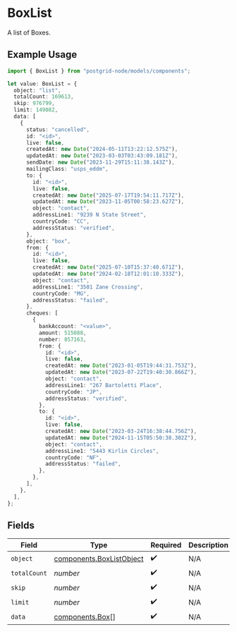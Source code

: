 # BoxList

A list of Boxes.

## Example Usage

```typescript
import { BoxList } from "postgrid-node/models/components";

let value: BoxList = {
  object: "list",
  totalCount: 169613,
  skip: 976799,
  limit: 149082,
  data: [
    {
      status: "cancelled",
      id: "<id>",
      live: false,
      createdAt: new Date("2024-05-11T13:22:12.575Z"),
      updatedAt: new Date("2023-03-03T03:43:09.181Z"),
      sendDate: new Date("2023-11-29T15:11:38.143Z"),
      mailingClass: "usps_eddm",
      to: {
        id: "<id>",
        live: false,
        createdAt: new Date("2025-07-17T19:54:11.717Z"),
        updatedAt: new Date("2023-11-05T00:58:23.627Z"),
        object: "contact",
        addressLine1: "9239 N State Street",
        countryCode: "CC",
        addressStatus: "verified",
      },
      object: "box",
      from: {
        id: "<id>",
        live: false,
        createdAt: new Date("2025-07-10T15:37:40.671Z"),
        updatedAt: new Date("2024-02-18T12:01:10.333Z"),
        object: "contact",
        addressLine1: "3501 Zane Crossing",
        countryCode: "MG",
        addressStatus: "failed",
      },
      cheques: [
        {
          bankAccount: "<value>",
          amount: 515088,
          number: 857163,
          from: {
            id: "<id>",
            live: false,
            createdAt: new Date("2023-01-05T19:44:31.753Z"),
            updatedAt: new Date("2023-07-22T19:40:30.866Z"),
            object: "contact",
            addressLine1: "267 Bartoletti Place",
            countryCode: "JP",
            addressStatus: "verified",
          },
          to: {
            id: "<id>",
            live: false,
            createdAt: new Date("2023-03-24T16:38:44.756Z"),
            updatedAt: new Date("2024-11-15T05:50:38.302Z"),
            object: "contact",
            addressLine1: "5443 Kirlin Circles",
            countryCode: "NF",
            addressStatus: "failed",
          },
        },
      ],
    },
  ],
};
```

## Fields

| Field                                                                | Type                                                                 | Required                                                             | Description                                                          |
| -------------------------------------------------------------------- | -------------------------------------------------------------------- | -------------------------------------------------------------------- | -------------------------------------------------------------------- |
| `object`                                                             | [components.BoxListObject](../../models/components/boxlistobject.md) | :heavy_check_mark:                                                   | N/A                                                                  |
| `totalCount`                                                         | *number*                                                             | :heavy_check_mark:                                                   | N/A                                                                  |
| `skip`                                                               | *number*                                                             | :heavy_check_mark:                                                   | N/A                                                                  |
| `limit`                                                              | *number*                                                             | :heavy_check_mark:                                                   | N/A                                                                  |
| `data`                                                               | [components.Box](../../models/components/box.md)[]                   | :heavy_check_mark:                                                   | N/A                                                                  |